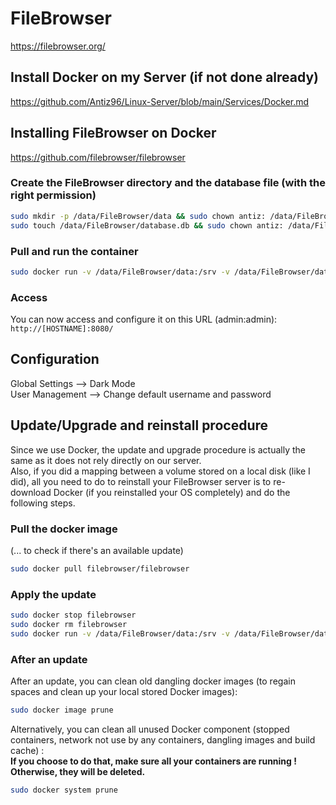 # FileBrowser

<https://filebrowser.org/>

## Install Docker on my Server (if not done already)

<https://github.com/Antiz96/Linux-Server/blob/main/Services/Docker.md>

## Installing FileBrowser on Docker

<https://github.com/filebrowser/filebrowser>

### Create the FileBrowser directory and the database file (with the right permission)

```bash
sudo mkdir -p /data/FileBrowser/data && sudo chown antiz: /data/FileBrowser/data && chmod 700 /data/FileBrowser/data
sudo touch /data/FileBrowser/database.db && sudo chown antiz: /data/FileBrowser/database.db && chmod 600 /data/FileBrowser/database.db
```

### Pull and run the container

```bash
sudo docker run -v /data/FileBrowser/data:/srv -v /data/FileBrowser/database.db:/database.db -u $(id -u):$(id -g) -p 8080:80 --name filebrowser -d --restart="unless-stopped" filebrowser/filebrowser
```

### Access

You can now access and configure it on this URL (admin:admin):  
`http://[HOSTNAME]:8080/`

## Configuration

Global Settings --> Dark Mode  
User Management --> Change default username and password

## Update/Upgrade and reinstall procedure

Since we use Docker, the update and upgrade procedure is actually the same as it does not rely directly on our server.  
Also, if you did a mapping between a volume stored on a local disk (like I did), all you need to do to reinstall your FileBrowser server is to re-download Docker (if you reinstalled your OS completely) and do the following steps.

### Pull the docker image

(... to check if there's an available update)

```bash
sudo docker pull filebrowser/filebrowser
```

### Apply the update

```bash
sudo docker stop filebrowser
sudo docker rm filebrowser
sudo docker run -v /data/FileBrowser/data:/srv -v /data/FileBrowser/database.db:/database.db -u $(id -u):$(id -g) -p 8080:80 --name filebrowser -d --restart="unless-stopped" filebrowser/filebrowser
```

### After an update

After an update, you can clean old dangling docker images (to regain spaces and clean up your local stored Docker images):

```bash
sudo docker image prune
```

Alternatively, you can clean all unused Docker component (stopped containers, network not use by any containers, dangling images and build cache) :  
**If you choose to do that, make sure all your containers are running ! Otherwise, they will be deleted.**

```bash
sudo docker system prune
```
